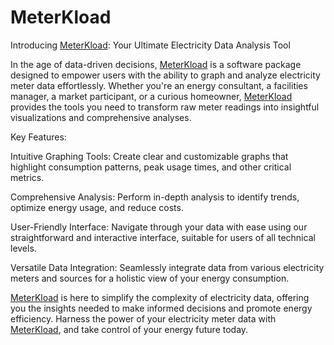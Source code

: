# MeterKload

Introducing [MeterKload](https://orange-glacier-058c9a900.1.azurestaticapps.net): Your Ultimate Electricity Data Analysis Tool

In the age of data-driven decisions, [MeterKload](https://orange-glacier-058c9a900.1.azurestaticapps.net) is a software package designed to empower users with the ability to graph and analyze electricity meter data effortlessly. Whether you're an energy consultant, a facilities manager, a market participant, or a curious homeowner, [MeterKload](https://orange-glacier-058c9a900.1.azurestaticapps.net) provides the tools you need to transform raw meter readings into insightful visualizations and comprehensive analyses.

Key Features:

Intuitive Graphing Tools: Create clear and customizable graphs that highlight consumption patterns, peak usage times, and other critical metrics.

Comprehensive Analysis: Perform in-depth analysis to identify trends, optimize energy usage, and reduce costs.

User-Friendly Interface: Navigate through your data with ease using our straightforward and interactive interface, suitable for users of all technical levels.

Versatile Data Integration: Seamlessly integrate data from various electricity meters and sources for a holistic view of your energy consumption.

[MeterKload](https://orange-glacier-058c9a900.1.azurestaticapps.net) is here to simplify the complexity of electricity data, offering you the insights needed to make informed decisions and promote energy efficiency. Harness the power of your electricity meter data with [MeterKload](https://orange-glacier-058c9a900.1.azurestaticapps.net), and take control of your energy future today.
